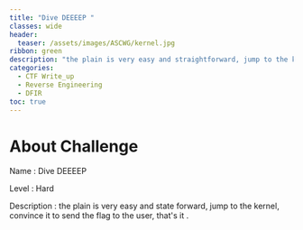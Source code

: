 ```yaml
---
title: "Dive DEEEEP "
classes: wide
header:  
  teaser: /assets/images/ASCWG/kernel.jpg
ribbon: green
description: "the plain is very easy and straightforward, jump to the kernel, convince it to send the flag to the user, that's it ."
categories:
  - CTF Write_up
  - Reverse Engineering
  - DFIR 
toc: true
---
```

# About Challenge

Name  : Dive DEEEEP

Level : Hard 

Description : the plain is very easy and state forward, jump to the kernel, convince it to send the flag to the user, that's it . 

